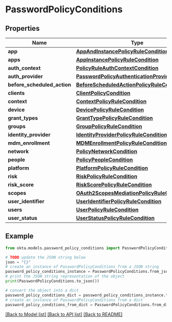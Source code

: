 # PasswordPolicyConditions


## Properties

Name | Type | Description | Notes
------------ | ------------- | ------------- | -------------
**app** | [**AppAndInstancePolicyRuleCondition**](AppAndInstancePolicyRuleCondition.md) |  | [optional] 
**apps** | [**AppInstancePolicyRuleCondition**](AppInstancePolicyRuleCondition.md) |  | [optional] 
**auth_context** | [**PolicyRuleAuthContextCondition**](PolicyRuleAuthContextCondition.md) |  | [optional] 
**auth_provider** | [**PasswordPolicyAuthenticationProviderCondition**](PasswordPolicyAuthenticationProviderCondition.md) |  | [optional] 
**before_scheduled_action** | [**BeforeScheduledActionPolicyRuleCondition**](BeforeScheduledActionPolicyRuleCondition.md) |  | [optional] 
**clients** | [**ClientPolicyCondition**](ClientPolicyCondition.md) |  | [optional] 
**context** | [**ContextPolicyRuleCondition**](ContextPolicyRuleCondition.md) |  | [optional] 
**device** | [**DevicePolicyRuleCondition**](DevicePolicyRuleCondition.md) |  | [optional] 
**grant_types** | [**GrantTypePolicyRuleCondition**](GrantTypePolicyRuleCondition.md) |  | [optional] 
**groups** | [**GroupPolicyRuleCondition**](GroupPolicyRuleCondition.md) |  | [optional] 
**identity_provider** | [**IdentityProviderPolicyRuleCondition**](IdentityProviderPolicyRuleCondition.md) |  | [optional] 
**mdm_enrollment** | [**MDMEnrollmentPolicyRuleCondition**](MDMEnrollmentPolicyRuleCondition.md) |  | [optional] 
**network** | [**PolicyNetworkCondition**](PolicyNetworkCondition.md) |  | [optional] 
**people** | [**PolicyPeopleCondition**](PolicyPeopleCondition.md) |  | [optional] 
**platform** | [**PlatformPolicyRuleCondition**](PlatformPolicyRuleCondition.md) |  | [optional] 
**risk** | [**RiskPolicyRuleCondition**](RiskPolicyRuleCondition.md) |  | [optional] 
**risk_score** | [**RiskScorePolicyRuleCondition**](RiskScorePolicyRuleCondition.md) |  | [optional] 
**scopes** | [**OAuth2ScopesMediationPolicyRuleCondition**](OAuth2ScopesMediationPolicyRuleCondition.md) |  | [optional] 
**user_identifier** | [**UserIdentifierPolicyRuleCondition**](UserIdentifierPolicyRuleCondition.md) |  | [optional] 
**users** | [**UserPolicyRuleCondition**](UserPolicyRuleCondition.md) |  | [optional] 
**user_status** | [**UserStatusPolicyRuleCondition**](UserStatusPolicyRuleCondition.md) |  | [optional] 

## Example

```python
from okta.models.password_policy_conditions import PasswordPolicyConditions

# TODO update the JSON string below
json = "{}"
# create an instance of PasswordPolicyConditions from a JSON string
password_policy_conditions_instance = PasswordPolicyConditions.from_json(json)
# print the JSON string representation of the object
print(PasswordPolicyConditions.to_json())

# convert the object into a dict
password_policy_conditions_dict = password_policy_conditions_instance.to_dict()
# create an instance of PasswordPolicyConditions from a dict
password_policy_conditions_from_dict = PasswordPolicyConditions.from_dict(password_policy_conditions_dict)
```
[[Back to Model list]](../README.md#documentation-for-models) [[Back to API list]](../README.md#documentation-for-api-endpoints) [[Back to README]](../README.md)


